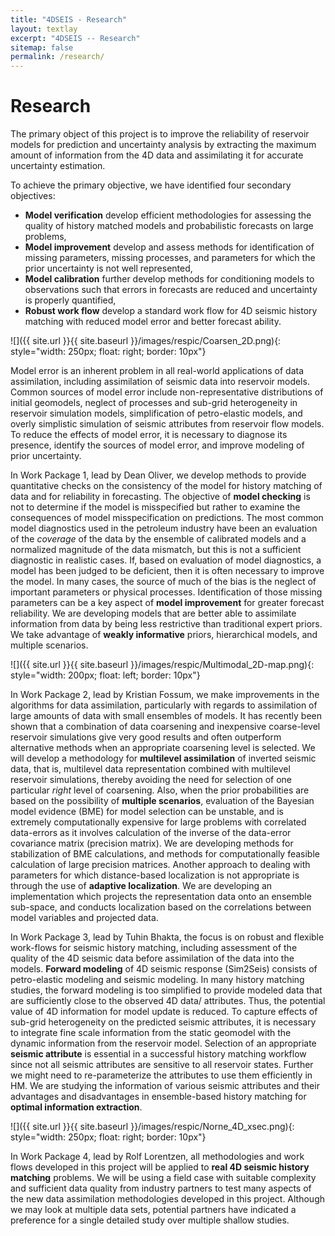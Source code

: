 ```yaml
---
title: "4DSEIS - Research"
layout: textlay
excerpt: "4DSEIS -- Research"
sitemap: false
permalink: /research/
---
```


# Research

The primary object of this project is to improve the reliability of reservoir models for prediction and uncertainty analysis by extracting the maximum amount of information from the 4D data and assimilating it for accurate uncertainty estimation.

To achieve the primary objective, we have identified four secondary objectives:

+ **Model verification** develop efficient methodologies for assessing the quality of history matched models and probabilistic forecasts on large problems, 
+ **Model improvement** develop and assess methods for identification of missing parameters, missing processes, and parameters for which the prior uncertainty is not well represented,
+ **Model calibration** further develop methods for conditioning models to observations such that errors in forecasts are reduced and uncertainty is properly quantified,
+ **Robust work flow** develop a standard work flow for 4D seismic history matching with reduced model error and better forecast ability.

 

![]({{ site.url }}{{ site.baseurl }}/images/respic/Coarsen_2D.png){: style="width: 250px; float: right; border: 10px"}


Model error is an inherent problem in all real-world applications of  data assimilation, including assimilation  of seismic data into reservoir models. Common sources of model error include  non-representative distributions of initial geomodels, neglect of processes and sub-grid heterogeneity in  reservoir simulation models, simplification of petro-elastic models, and overly simplistic simulation of seismic  attributes  from reservoir flow models. To reduce the effects of model error, it is necessary to diagnose its presence, identify the sources of model error, and improve modeling  of prior uncertainty.


In Work Package 1, lead by Dean Oliver, we develop methods to provide quantitative checks on the consistency of the model for history matching of data and for reliability in forecasting.   The  objective of **model checking** is not  to determine if the model is misspecified but rather to examine the consequences of model misspecification on  predictions. The most common model diagnostics used in the petroleum industry have been an evaluation of the *coverage* of the data by the ensemble of calibrated models and a normalized magnitude of the data mismatch, but this is not a sufficient diagnostic in realistic cases. If, based on evaluation of model diagnostics, a model has been judged to be deficient, then it is often necessary to improve the model.  In many cases, the source of much of the bias is the neglect of important parameters or physical processes.  Identification of those missing parameters can be a key aspect of **model improvement** for greater forecast reliability.  We are developing models that are better able to assimilate information from data by being less restrictive than traditional expert priors. We  take advantage of  **weakly informative** priors, hierarchical models, and multiple scenarios.

 
![]({{ site.url }}{{ site.baseurl }}/images/respic/Multimodal_2D-map.png){: style="width: 200px; float: left; border: 10px"}


In Work Package 2, lead by Kristian Fossum, we make improvements in the algorithms for data assimilation, particularly with regards to assimilation of large amounts of data with small ensembles of models. It has recently been shown that a combination of data coarsening and inexpensive coarse-level reservoir simulations  give very good results and often outperform alternative methods when an appropriate coarsening level is selected.  We will develop a methodology for **multilevel assimilation** of inverted seismic data, that is, multilevel data representation combined with multilevel reservoir simulations, thereby avoiding the need for selection of one particular *right* level of coarsening.  Also, when the prior probabilities are based on the possibility of **multiple scenarios**,  evaluation of the Bayesian model evidence (BME) for model selection  can be unstable, and is extremely computationally expensive for large problems with correlated data-errors as it involves calculation of the inverse of the data-error covariance matrix (precision matrix). We are developing methods for stabilization of BME calculations, and methods for computationally feasible calculation of large precision matrices. Another approach to dealing with parameters for which distance-based localization is not appropriate is through the use of **adaptive localization**. We are  developing an  implementation which projects the representation data onto an ensemble sub-space, and conducts localization based on the correlations between model variables and projected data. 



In Work Package 3, lead by Tuhin Bhakta, the focus is on robust and flexible work-flows for seismic history matching, including assessment of the quality of the 4D seismic data before assimilation of the data into the models. **Forward modeling** of 4D seismic response (Sim2Seis) consists of petro-elastic modeling and seismic modeling. In many history matching studies, the forward modeling is too simplified to provide modeled data that are sufficiently close to the observed 4D data/ attributes. Thus, the potential value of 4D information for model update is reduced. To capture effects of sub-grid heterogeneity on the predicted seismic attributes, it is necessary to integrate fine scale information from the static geomodel with the dynamic information from the reservoir model.  Selection of an  appropriate **seismic attribute** is essential in a successful history matching workflow since not all seismic attributes are sensitive to all reservoir states. Further we might need to re-parameterize the attributes to use them efficiently in HM.  We are studying the  information of various seismic attributes and their advantages and disadvantages in ensemble-based history matching for **optimal information extraction**. 

 
![]({{ site.url }}{{ site.baseurl }}/images/respic/Norne_4D_xsec.png){: style="width: 250px; float: right; border: 10px"}



In Work Package 4, lead by Rolf Lorentzen, all methodologies and work flows developed in this project will be applied to **real 4D seismic history matching** problems. We will  be using a field case with suitable complexity and sufficient data quality from industry partners to test many aspects of the new data assimilation methodologies developed in this project. Although we may look at multiple data sets, potential partners have indicated a preference for a single detailed study over multiple shallow studies. 
